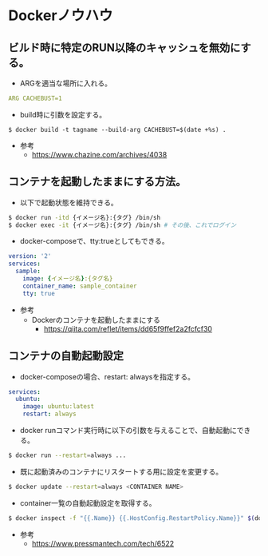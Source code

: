 # Dockerノウハウ

## ビルド時に特定のRUN以降のキャッシュを無効にする。

- ARGを適当な場所に入れる。

```yml
ARG CACHEBUST=1
```

- build時に引数を設定する。
```
$ docker build -t tagname --build-arg CACHEBUST=$(date +%s) .
```

- 参考
  - https://www.chazine.com/archives/4038

## コンテナを起動したままにする方法。

- 以下で起動状態を維持できる。
```sh
$ docker run -itd {イメージ名}:{タグ} /bin/sh
$ docker exec -it {イメージ名}:{タグ} /bin/sh # その後、これでログイン
```

- docker-composeで、tty:trueとしてもできる。
```yml
version: '2'
services:
  sample:
    image: {イメージ名}:{タグ名}
    container_name: sample_container
    tty: true
```

- 参考
  - Dockerのコンテナを起動したままにする
    - https://qiita.com/reflet/items/dd65f9ffef2a2fcfcf30

## コンテナの自動起動設定

- docker-composeの場合、restart: alwaysを指定する。
```yml
services:
  ubuntu:
    image: ubuntu:latest
    restart: always
```

- docker runコマンド実行時に以下の引数を与えることで、自動起動にできる。
```sh
$ docker run --restart=always ...
```

- 既に起動済みのコンテナにリスタートする用に設定を変更する。
```sh
$ docker update --restart=always <CONTAINER NAME>
```

- container一覧の自動起動設定を取得する。
```sh
$ docker inspect -f "{{.Name}} {{.HostConfig.RestartPolicy.Name}}" $(docker ps -aq)
```

- 参考
  - https://www.pressmantech.com/tech/6522